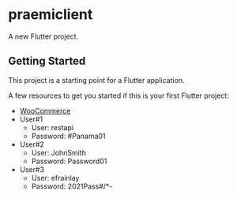 # praemiclient

A new Flutter project.

## Getting Started

This project is a starting point for a Flutter application.

A few resources to get you started if this is your first Flutter project:

- [WooCommerce](http://praemi.3.94.78.53.xip.io/)
- User#1
  - User: restapi
  - Password: #Panama01
- User#2
  - User: JohnSmith
  - Password: Password01
- User#3
  - User: efrainlay
  - Password: 2021Pass#/*-


